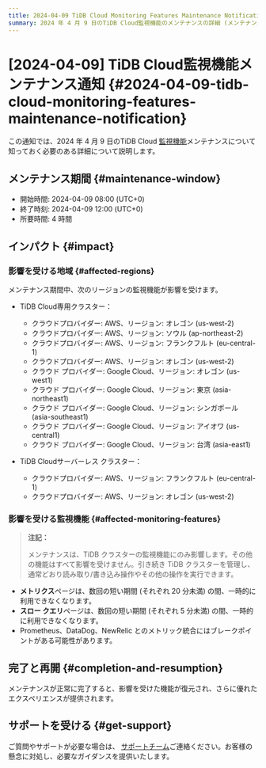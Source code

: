 ```yaml
---
title: 2024-04-09 TiDB Cloud Monitoring Features Maintenance Notification
summary: 2024 年 4 月 9 日のTiDB Cloud監視機能のメンテナンスの詳細 (メンテナンス期間、理由、影響など) について説明します。
---
```


# [2024-04-09] TiDB Cloud監視機能メンテナンス通知 {#2024-04-09-tidb-cloud-monitoring-features-maintenance-notification}

この通知では、2024 年 4 月 9 日のTiDB Cloud [監視機能](/tidb-cloud/monitor-tidb-cluster.md)メンテナンスについて知っておく必要のある詳細について説明します。

## メンテナンス期間 {#maintenance-window}

-   開始時間: 2024-04-09 08:00 (UTC+0)
-   終了時刻: 2024-04-09 12:00 (UTC+0)
-   所要時間: 4 時間

## インパクト {#impact}

### 影響を受ける地域 {#affected-regions}

メンテナンス期間中、次のリージョンの監視機能が影響を受けます。

-   TiDB Cloud専用クラスター：
    -   クラウドプロバイダー: AWS、リージョン: オレゴン (us-west-2)
    -   クラウドプロバイダー: AWS、リージョン: ソウル (ap-northeast-2)
    -   クラウドプロバイダー: AWS、リージョン: フランクフルト (eu-central-1)
    -   クラウドプロバイダー: AWS、リージョン: オレゴン (us-west-2)
    -   クラウド プロバイダー: Google Cloud、リージョン: オレゴン (us-west1)
    -   クラウド プロバイダー: Google Cloud、リージョン: 東京 (asia-northeast1)
    -   クラウド プロバイダー: Google Cloud、リージョン: シンガポール (asia-southeast1)
    -   クラウド プロバイダー: Google Cloud、リージョン: アイオワ (us-central1)
    -   クラウド プロバイダー: Google Cloud、リージョン: 台湾 (asia-east1)

-   TiDB Cloudサーバーレス クラスター：
    -   クラウドプロバイダー: AWS、リージョン: フランクフルト (eu-central-1)
    -   クラウドプロバイダー: AWS、リージョン: オレゴン (us-west-2)

### 影響を受ける監視機能 {#affected-monitoring-features}

> **注記：**
>
> メンテナンスは、TiDB クラスターの監視機能にのみ影響します。その他の機能はすべて影響を受けません。引き続き TiDB クラスターを管理し、通常どおり読み取り/書き込み操作やその他の操作を実行できます。

-   **メトリクス**ページは、数回の短い期間 (それぞれ 20 分未満) の間、一時的に利用できなくなります。
-   **スロー クエリ**ページは、数回の短い期間 (それぞれ 5 分未満) の間、一時的に利用できなくなります。
-   Prometheus、DataDog、NewRelic とのメトリック統合にはブレークポイントがある可能性があります。

## 完了と再開 {#completion-and-resumption}

メンテナンスが正常に完了すると、影響を受けた機能が復元され、さらに優れたエクスペリエンスが提供されます。

## サポートを受ける {#get-support}

ご質問やサポートが必要な場合は、 [サポートチーム](/tidb-cloud/tidb-cloud-support.md)ご連絡ください。お客様の懸念に対処し、必要なガイダンスを提供いたします。
